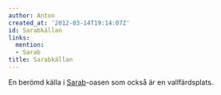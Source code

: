 ```yaml
---
author: Anton
created_at: '2012-03-14T19:14:07Z'
id: Sarabkällan
links:
  mention:
  - Sarab
title: Sarabkällan
---
```


En berömd källa i [Sarab]-oasen som också är en vallfärdsplats.

  [Sarab]: Sarab
